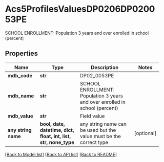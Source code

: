 # Acs5ProfilesValuesDP0206DP020053PE

SCHOOL ENROLLMENT: Population 3 years and over enrolled in school (percent)

## Properties
Name | Type | Description | Notes
------------ | ------------- | ------------- | -------------
**mdb_code** | **str** | DP02_0053PE | 
**mdb_name** | **str** | SCHOOL ENROLLMENT: Population 3 years and over enrolled in school (percent) | 
**mdb_value** | **str** | Field value | 
**any string name** | **bool, date, datetime, dict, float, int, list, str, none_type** | any string name can be used but the value must be the correct type | [optional]

[[Back to Model list]](../README.md#documentation-for-models) [[Back to API list]](../README.md#documentation-for-api-endpoints) [[Back to README]](../README.md)


